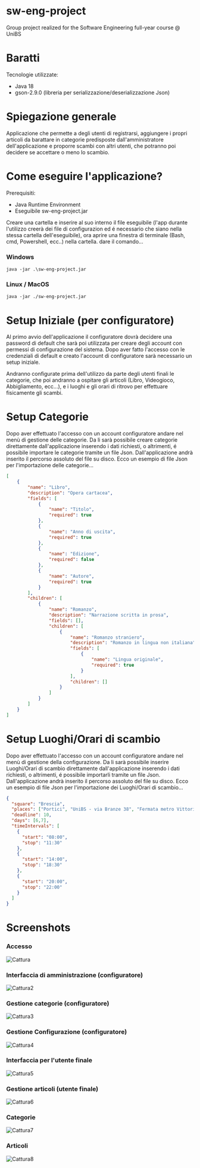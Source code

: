 # sw-eng-project
Group project realized for the Software Engineering full-year course @ UniBS

# Baratti
Tecnologie utilizzate:
- Java 18
- gson-2.9.0 (libreria per serializzazione/deserializzazione Json)

# Spiegazione generale
Applicazione che permette a degli utenti di registrarsi, aggiungere i propri articoli da barattare in categorie predisposte dall'amministratore dell'applicazione
e proporre scambi con altri utenti, che potranno poi decidere se accettare o meno lo scambio. 

# Come eseguire l'applicazione?
Prerequisiti:
- Java Runtime Environment
- Eseguibile sw-eng-project.jar

Creare una cartella e inserire al suo interno il file eseguibile (l'app durante l'utilizzo creerà dei file di configurazion
ed é necessario che siano nella stessa cartella dell'eseguibile), ora aprire una finestra di terminale (Bash, cmd, Powershell, ecc..)
nella cartella. dare il comando...
### Windows
```
java -jar .\sw-eng-project.jar
```

### Linux / MacOS
```
java -jar ./sw-eng-project.jar
```

# Setup Iniziale (per configuratore)
Al primo avvio dell'applicazione il configuratore dovrà decidere una password di default
che sarà poi utilizzata per creare degli account con permessi di configurazione del sistema.
Dopo aver fatto l'accesso con le credenziali di default e creato l'account di configuratore sarà necessario un setup iniziale.

Andranno configurate prima dell'utilizzo da parte degli utenti finali le categorie, che poi andranno a ospitare gli articoli (Libro, Videogioco, Abbigliamento, ecc...),
e i luoghi e gli orari di ritrovo per effettuare fisicamente gli scambi.

# Setup Categorie
Dopo aver effettuato l'accesso con un account configuratore andare nel menù di gestione delle categorie.
Da li sarà possibile creare categorie direttamente dall'applicazione inserendo i dati richiesti, o altrimenti, 
é possibile importare le categorie tramite un file Json. Dall'applicazione andrà inserito il percorso assoluto del file su disco. Ecco un esempio di file Json per l'importazione delle categorie...
```json
[
    {
        "name": "Libro",
        "description": "Opera cartacea",
        "fields": [
            {
                "name": "Titolo",
                "required": true
            },
            {
                "name": "Anno di uscita",
                "required": true
            },
            {
                "name": "Edizione",
                "required": false
            },
            {
                "name": "Autore",
                "required": true
            }
        ],
        "children": [
            {
                "name": "Romanzo",
                "description": "Narrazione scritta in prosa",
                "fields": [],
                "children": [
                    {
                        "name": "Romanzo straniero",
                        "description": "Romanzo in lingua non italiana",
                        "fields": [
                            {
                                "name": "Lingua originale",
                                "required": true
                            }
                        ],
                        "children": []
                    }
                ]
            }
        ]
    }
]
```

# Setup Luoghi/Orari di scambio
Dopo aver effettuato l'accesso con un account configuratore andare nel menù di gestione della configurazione. Da li sarà possibile inserire Luoghi/Orari di scambio direttamente dall'applicazione inserendo i dati richiesti, o altrimenti, é possibile importarli tramite un file Json. Dall'applicazione andrà inserito il percorso assoluto del file su disco. Ecco un esempio di file Json per l'importazione dei Luoghi/Orari di scambio...
```json
{
  "square": "Brescia",
  "places": ["Portici", "UniBS - via Branze 38", "Fermata metro Vittoria"],
  "deadline": 10,
  "days": [6,7],
  "timeIntervals": [
    {
      "start": "08:00",
      "stop": "11:30"
    },
    {
      "start": "14:00",
      "stop": "18:30"
    },
    {
      "start": "20:00",
      "stop": "22:00"
    }
  ]
}
```

# Screenshots
### Accesso
![Cattura](https://user-images.githubusercontent.com/44038580/162405056-dc4d4f59-f6a0-46e9-95df-f6f6dccbcdc2.PNG)
### Interfaccia di amministrazione (configuratore)
![Cattura2](https://user-images.githubusercontent.com/44038580/162405145-d60c2e09-f132-4f82-95f0-665a70ee2303.PNG)
### Gestione categorie (configuratore)
![Cattura3](https://user-images.githubusercontent.com/44038580/162405148-ae76225f-4e29-469c-a6fc-75b942b667b7.PNG)
### Gestione Configurazione (configuratore)
![Cattura4](https://user-images.githubusercontent.com/44038580/162405150-837352f2-50f6-452a-9672-dbb43610548c.PNG)
### Interfaccia per l'utente finale
![Cattura5](https://user-images.githubusercontent.com/44038580/162405151-608b3fed-23fe-4d5f-ae3c-57387899a090.PNG)
### Gestione articoli (utente finale)
![Cattura6](https://user-images.githubusercontent.com/44038580/162405154-acf26e18-b184-4af1-8686-828d64a9bfe6.PNG)
### Categorie
![Cattura7](https://user-images.githubusercontent.com/44038580/162405156-c6f7ca22-d998-4f7a-aa21-57b649569364.PNG)
### Articoli
![Cattura8](https://user-images.githubusercontent.com/44038580/162405158-22989376-d428-4640-bc02-e56617905290.PNG)
